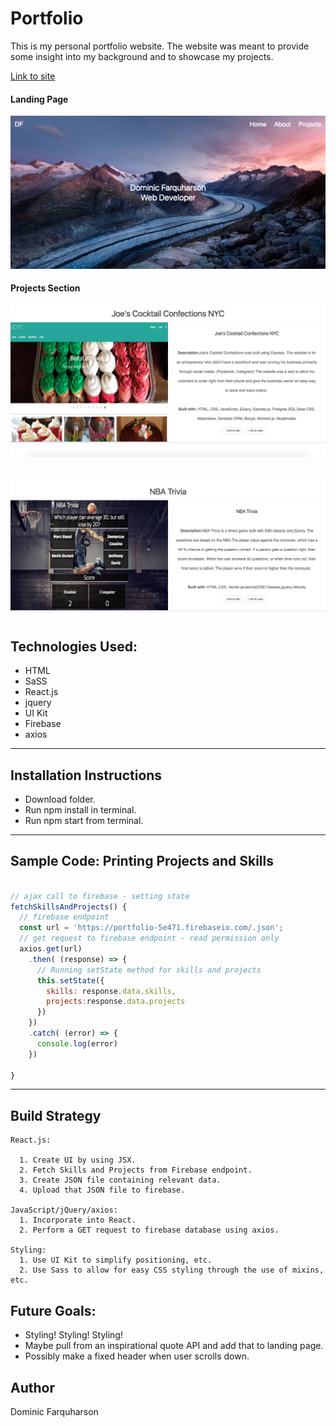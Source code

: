 # Portfolio

This is my personal portfolio website. The website was meant to provide some insight into my background and to showcase my projects.

[Link to site](https://frozen-headland-15363.herokuapp.com/)

#### Landing Page
![Portfolio Landing Page](public/assets/images/portfolio.png)

#### Projects Section
![Project 1 - Portfolio](public/assets/images/project1.png)

![Project 2 - Portfolio](public/assets/images/project2.png)
---
## Technologies Used:

- HTML
- SaSS
- React.js
- jquery
- UI Kit
- Firebase
- axios

---
## Installation Instructions

- Download folder.
- Run npm install in terminal.
- Run npm start from terminal.

---
## Sample Code: Printing Projects and Skills
```javascript

// ajax call to firebase - setting state
fetchSkillsAndProjects() {
  // firebase endpoint
  const url = 'https://portfolio-5e471.firebaseio.com/.json';
  // get request to firebase endpoint - read permission only
  axios.get(url)
    .then( (response) => {
      // Running setState method for skills and projects
      this.setState({
        skills: response.data.skills,
        projects:response.data.projects
      })
    })
    .catch( (error) => {
      console.log(error)
    })

}
```
---
## Build Strategy
```
React.js:

  1. Create UI by using JSX.
  2. Fetch Skills and Projects from Firebase endpoint.
  3. Create JSON file containing relevant data.
  4. Upload that JSON file to firebase.

JavaScript/jQuery/axios:
  1. Incorporate into React.
  2. Perform a GET request to firebase database using axios.

Styling:
  1. Use UI Kit to simplify positioning, etc.
  2. Use Sass to allow for easy CSS styling through the use of mixins, etc.

```  

## Future Goals:
- Styling! Styling! Styling!
- Maybe pull from an inspirational quote API and add that to landing page.
- Possibly make a fixed header when user scrolls down.


## Author

Dominic Farquharson
